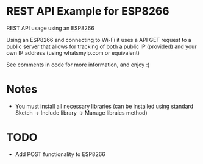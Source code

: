 # REST API Example for ESP8266
REST API usage using an ESP8266

Using an ESP8266 and connecting to Wi-Fi it uses a API GET request to a public server that allows for tracking of both a public IP (provided) and your own IP address (using whatsmyip.com or equivalent)

See comments in code for more information, and enjoy :)

# Notes
- You must install all necessary libraries (can be installed using standard Sketch -> Include library -> Manage libraies method) 

# TODO
- Add POST functionality to ESP8266
